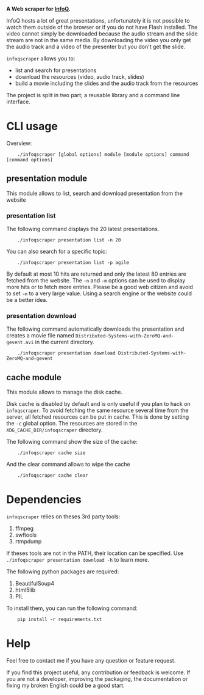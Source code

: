 
__A Web scraper for [InfoQ](http://infoq.com).__


InfoQ hosts a lot of great presentations, unfortunately it is not possible to watch them outside of the browser
or if you do not have Flash installed. The video cannot simply be downloaded because the audio stream and the
slide stream are not in the same media. By downloading the video you only get the audio track and a video of
the presenter but you don't get the slide.

`infoqscraper` allows you to:
* list and search for presentations
* download the resources (video, audio track, slides)
* build a movie including the slides and the audio track from the resources

The project is split in two part; a reusable library and a command line interface.

# CLI usage

Overview:

        ./infoqscraper [global options] module [module options] command [command options]

## presentation module

This module allows to list, search and download presentation from the website

### presentation list

The following command displays the 20 latest presentations.

        ./infoqscraper presentation list -n 20

You can also search for a specific topic:

        ./infoqscraper presentation list -p agile

By default at most 10 hits are returned and only the latest 80 entries are fetched from the website.
The `-n` and `-m` options can be used to display more hits or to fetch more entries.
Please be a good web citizen and avoid to set `-m` to a very large value. Using a search engine
or the website could be a better idea.

### presentation download

The following command automatically downloads the presentation and creates a movie file
named `Distributed-Systems-with-ZeroMQ-and-gevent.avi`  in the current directory.

        ./infoqscraper presentation download Distributed-Systems-with-ZeroMQ-and-gevent


## cache module

This module allows to manage the disk cache.

Disk cache is disabled by default and is only useful if you plan to hack on `infoqscraper`. To avoid fetching
the same resource several time from the server, all fetched resources can be put in cache. This is done by setting
the `-c` global option. The resources are stored in the `XDG_CACHE_DIR/infoqscraper` directory.

The following command show the size of the cache:

        ./infoqscraper cache size

And the clear command allows to wipe the cache

        ./infoqscraper cache clear


# Dependencies

`infoqscraper` relies on theses 3rd party tools:

1. ffmpeg
2. swftools
3. rtmpdump

If theses tools are not in the PATH, their location can be specified.
Use `./infoqscraper presentation download -h` to learn more.

The following python packages are required:

1. BeautifulSoup4
2. html5lib
3. PIL

To install them, you can run the following command:

        pip install -r requirements.txt

# Help

Feel free to contact me if you have any question or feature request.

If you find this project useful, any contribution or feedback is welcome. If you are not a developer, improving
the packaging, the documentation or fixing my broken English could be a good start.
